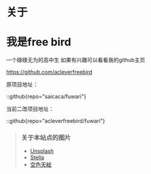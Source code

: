 # 关于

# 我是free bird


一个碌碌无为的高中生
如果有兴趣可以看看我的github主页

https://github.com/acleverfreebird

原项目地址：

::github{repo="saicaca/fuwari"}

当前二改项目地址：

::github{repo="acleverfreebird/fuwari"}

> ### 关于本站点的图片
> - [Unsplash](https://unsplash.com/)
> - [Stella](https://www.pixiv.net/users/93273965)
> - [空色天絵](https://www.pixiv.net/users/94714949)